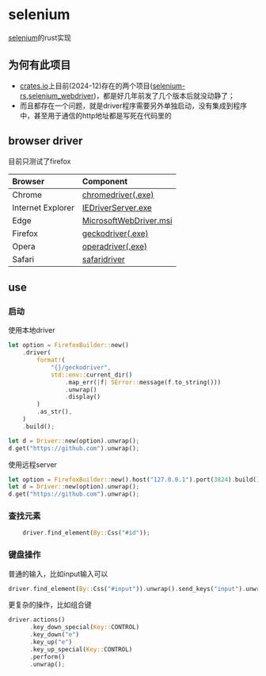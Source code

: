 # selenium

[selenium](https://www.google.com/url?sa=t&source=web&rct=j&opi=89978449&url=https://www.selenium.dev/&ved=2ahUKEwj3zcTJ4ZyKAxWiQPUHHTlGFycQFnoECCMQAQ&usg=AOvVaw38IyEsg2ARkRX6lSh_KzqM)的rust实现

## 为何有此项目

- [crates.io](https://crates.io/search?q=selenium)上目前(2024-12)存在的两个项目([selenium-rs](https://crates.io/crates/selenium-rs),[selenium_webdriver](https://crates.io/crates/selenium_webdriver))，都是好几年前发了几个版本后就没动静了；
- 而且都存在一个问题，就是driver程序需要另外单独启动，没有集成到程序中，甚至用于通信的http地址都是写死在代码里的



## browser driver

目前只测试了firefox

| Browser           | Component                        |
| :---------------- | :------------------------------- |
| Chrome            | [chromedriver(.exe)](https://googlechromelabs.github.io/chrome-for-testing/#stable)     |
| Internet Explorer | [IEDriverServer.exe](https://www.selenium.dev/downloads/)    |
| Edge              | [MicrosoftWebDriver.msi](http://go.microsoft.com/fwlink/?LinkId=619687)   |
| Firefox           | [geckodriver(.exe)](https://github.com/mozilla/geckodriver/releases/) |
| Opera             | [operadriver(.exe)](https://github.com/operasoftware/operachromiumdriver/releases) |
| Safari            | [safaridriver](https://developer.apple.com/library/prerelease/content/releasenotes/General/WhatsNewInSafari/Articles/Safari_10_0.html#//apple_ref/doc/uid/TP40014305-CH11-DontLinkElementID_28)                   |


## use

### 启动
使用本地driver

```rust
let option = FirefoxBuilder::new()
    .driver(
        format!(
            "{}/geckodriver",
            std::env::current_dir()
                .map_err(|f| SError::message(f.to_string()))
                .unwrap()
                .display()
        )
        .as_str(),
    )
    .build();

let d = Driver::new(option).unwrap();
d.get("https://github.com").unwrap();
```

使用远程server
```rust
let option = FirefoxBuilder::new().host("127.0.0.1").port(3824).build();
let d = Driver::new(option).unwrap();
d.get("https://github.com").unwrap();
```

### 查找元素
```rust
    driver.find_element(By::Css("#id"));
```

### 键盘操作

普通的输入，比如input输入可以
```rust
driver.find_element(By::Css("#input")).unwrap().send_keys("input").unwrap()
```

更复杂的操作，比如组合键
```rust
driver.actions()
      .key_down_special(Key::CONTROL)
      .key_down("e")
      .key_up("e")
      .key_up_special(Key::CONTROL)
      .perform()
      .unwrap();
```
